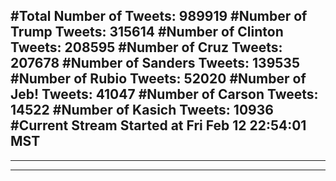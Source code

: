 #Total Number of Tweets: 989919 
#Number of Trump Tweets: 315614
#Number of Clinton Tweets: 208595
#Number of Cruz Tweets: 207678
#Number of Sanders Tweets: 139535
#Number of Rubio Tweets: 52020
#Number of Jeb! Tweets: 41047
#Number of Carson Tweets: 14522
#Number of Kasich Tweets: 10936
#Current Stream Started at Fri Feb 12 22:54:01 MST
---
---
---
